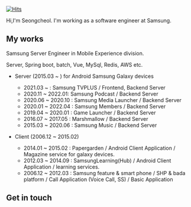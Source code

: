 [![Hits](https://hits.seeyoufarm.com/api/count/incr/badge.svg?url=https%3A%2F%2Fgithub.com%2FSeongcheolHong%2FSeongcheolHong)](https://hits.seeyoufarm.com)

Hi,I'm Seongcheol. I'm working as a software engineer at Samsung.

<!--
**SeongcheolHong/SeongcheolHong** is a ✨ _special_ ✨ repository because its `README.md` (this file) appears on your GitHub profile.

Here are some ideas to get you started:

- 🔭 I’m currently working on ...
- 🌱 I’m currently learning ...
- 👯 I’m looking to collaborate on ...
- 🤔 I’m looking for help with ...
- 💬 Ask me about ...
- 📫 How to reach me: ...
- 😄 Pronouns: ...
- ⚡ Fun fact: ...
-->

## My works
Samsung Server Engineer in Mobile Experience division. 

Server, Spring boot, batch, Vue, MySql, Redis, AWS etc.

* Server (2015.03 ~ ) for Android Samsung Galaxy devices
  - 2021.03 ~ : Samsung TVPLUS / Frontend, Backend Server
  - 2020.11 ~ 2022.01: Samsung Podcast / Backend Server
  - 2020.06 ~ 2020.10 : Samsung Media Launcher / Backend Server
  - 2020.01 ~ 2022.04 : Samsung Members / Backend Server
  - 2019.04 ~ 2020.01 : Game Launcher / Backend Server
  - 2016.07 ~ 2017.05 : Marshmallow / Backend Server
  - 2015.03 ~ 2020.06 : Samsung Music / Backend Server

* Client (2006.12 ~ 2015.02)
  - 2014.01 ~ 2015.02 : Papergarden / Android Client Application / Magazine service for galaxy devices.
  - 2012.03 ~ 2014.09 : SamsungLearning(Hub) / Android Client Application / learning services.
  - 2006.12 ~ 2012.03 : Samsung feature & smart phone / SHP & bada platform / Call Application (Voice Call, SS) / Basic Application

## Get in touch

